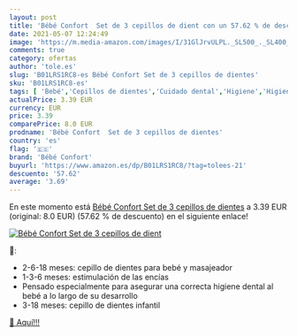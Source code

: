 ```yaml
---
layout: post
title: 'Bébé Confort  Set de 3 cepillos de dient con un 57.62 % de descuento'
date: 2021-05-07 12:24:49
image: 'https://m.media-amazon.com/images/I/31GlJrvULPL._SL500_._SL400_.jpg'
comments: true
category: ofertas
author: 'tole.es'
slug: 'B01LRS1RC8-es Bébé Confort Set de 3 cepillos de dientes'
sku: 'B01LRS1RC8-es'
tags: [ 'Bebé','Cepillos de dientes','Cuidado dental','Higiene','Higiene y cuidado','bébé','bébé confort','confort', ]
actualPrice: 3.39 EUR
currency: EUR
price: 3.39
comparePrice: 8.0 EUR
prodname: 'Bébé Confort  Set de 3 cepillos de dientes'
country: 'es'
flag: '🇪🇸'
brand: 'Bébé Confort'
buyurl: 'https://www.amazon.es/dp/B01LRS1RC8/?tag=tolees-21'
descuento: '57.62'
average: '3.69'
---
```


En este momento está [Bébé Confort  Set de 3 cepillos de dientes](https://www.amazon.es/dp/B01LRS1RC8/?tag=tolees-21) a 3.39 EUR (original: 8.0 EUR) (57.62 %  de descuento) en el siguiente enlace!

[![Bébé Confort  Set de 3 cepillos de dient](https://m.media-amazon.com/images/I/31GlJrvULPL._SL500_._SL400_.jpg)](https://www.amazon.es/dp/B01LRS1RC8/?tag=tolees-21)

🔎:

- 2-6-18 meses: cepillo de dientes para bebé y masajeador
- 1-3-6 meses: estimulación de las encías
- Pensado especialmente para asegurar una correcta higiene dental al bebé a lo largo de su desarrollo
- 3-18 meses: cepillo de dientes infantil

[🛒 Aquí!!!](https://www.amazon.es/dp/B01LRS1RC8/?tag=tolees-21)
